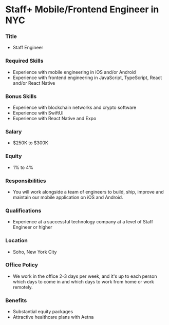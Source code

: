 # Staff+ Mobile/Frontend Engineer in NYC

### Title

- Staff Engineer

### Required Skills

- Experience with mobile engineering in iOS and/or Android
- Experience with frontend engineering in JavaScript, TypeScript, React and/or React Native

### Bonus Skills

- Experience with blockchain networks and crypto software
- Experience with SwiftUI
- Experience with React Native and Expo

### Salary

- $250K to $300K

### Equity

- 1% to 4%

### Responsibilities

- You will work alongside a team of engineers to build, ship, improve and maintain our mobile application on iOS and Android.

### Qualifications

- Experience at a successful technology company at a level of Staff Engineer or higher

### Location

- Soho, New York City

### Office Policy

- We work in the office 2-3 days per week, and it's up to each person which days to come in and which days to work from home or work remotely.

### Benefits

- Substantial equity packages
- Attractive healthcare plans with Aetna
